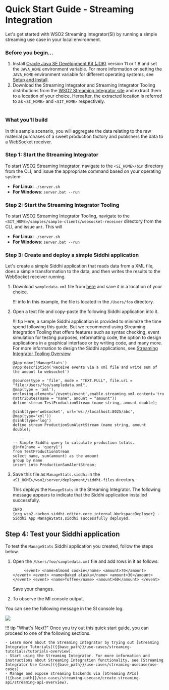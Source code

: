 # Quick Start Guide - Streaming Integration

Let's get started with WSO2 Streaming Integrator(SI) by running a simple streaming use case in your local environment. 

### Before you begin...

1. Install [Oracle Java SE Development Kit (JDK)](http://java.sun.com/javase/downloads/index.jsp) version 11 or 1.8 and set the `JAVA_HOME` environment variable.
   For more information on setting the `JAVA_HOME` environment variable for different operating systems, see [Setup and Install]({{base_path}}/install-and-setup/install/installing-the-product/installing-api-m-runtime/).
2. Download the Streaming Integrator and Streaming Integrator Tooling distributions from the [WSO2 Streaming Integrator site](https://wso2.com/integration/streaming-integrator/) and extract them to a location of your choice. Hereafter, the extracted location is referred to as `<SI_HOME>` and `<SIT_HOME>` respectively.<br/><br/>

### What you'll build
In this sample scenario, you will aggregate the data relating to the raw material purchases of a sweet production factory and publishers the data to a WebSocket receiver.
                                

### Step 1: Start the Streaming Integrator

To start WSO2 Streaming Integrator, navigate to the `<SI_HOME>/bin` directory from the CLI, and issue the appropriate command based on your operating system:

- **For Linux**: `./server.sh`
- **For Windows**: `server.bat --run`

### Step 2: Start the Streaming Integrator Tooling
To start WSO2 Streaming Integrator Tooling, navigate to the `<SIT_HOME>/samples/sample-clients/websocket-receiver` directory from the CLI, and issue `ant`.
This will 

- **For Linux**: `./server.sh`
- **For Windows**: `server.bat --run`

### Step 3: Create and deploy a simple Siddhi application

Let's create a simple Siddhi application that reads data from a XML file, does a simple transformation to the data, and then writes the results to the WebSocket receiver running.

1. Download `sampledata.xml` file from [here]({{base_path}}/assets/attachments/quick-start-guide/sampledata.xml) and save it in a location of your choice.

    !!! info
        In this example, the file is located in the `/Users/foo` directory.

2. Open a text file and copy-paste the following Siddhi application into it.

    !!! tip
        Here, a sample Siddhi application is provided to minimize the time spend following this guide. But we recommend using Streaming Integration Tooling that offers features such as syntax checking, event simulation for testing purposes, reformatting code, the option to design applications in a graphical interface or by writing code, and many more. For more information to design the Siddhi applications, see [Streaming Integrator Tooling Overview]({{base_path}}/develop/streaming-apps/streaming-integrator-studio-overview).

    ```
    @App:name('ManageStats')
    @App:description('Receive events via a xml file and write sum of the amount to websocket')

    @source(type = 'file', mode = "TEXT.FULL", file.uri = "file:/Users/foo/sampledata.xml",
    @map(type = 'xml'), enclosing.element='/events/event',enable.streaming.xml.content='true',
    @attributes(name = "name", amount = "amount"))
    define stream TestProductionStream (name string, amount double);

    @sink(type='websocket', url='ws://localhost:8025/abc',
    @map(type='xml'))
    @sink(type='log')
    define stream ProductionSumAlertStream (name string, amount double);


    -- Simple Siddhi query to calculate production totals.
    @info(name = 'query1')
    from TestProductionStream
    select name, sum(amount) as the amount
    group by name
    insert into ProductionSumAlertStream;
    ```

3. Save this file as `ManageStats.siddhi` in the `<SI_HOME>/wso2/server/deployment/siddhi-files` directory.

    This deploys the `ManageStats` in the Streaming Integrator. The following message appears to indicate that the Siddhi application installed successfully.

    `INFO {org.wso2.carbon.siddhi.editor.core.internal.WorkspaceDeployer} - Siddhi App ManageStats.siddhi successfully deployed.`


## Step 4: Test your Siddhi application

To test the `ManageStats` Siddhi application you created, follow the steps below.

1. Open the `/Users/foo/sampledata.xml` file and add rows in it as follows:

    `    
    <event>
        <name>Almond cookie</name>
        <amount>70</amount>
    </event>
    <event>
        <name>Baked alaska</name>
        <amount>30</amount>
    </event>
    <event>
        <name>Toffee</name>
        <amount>60</amount>
    </event>`

    Save your changes.

2. To observe the MI console output.


You can see the following message in the SI console log.

![]({{base_path}}/assets/img/streaming/qsg/gsg-streaming-output.png)

!!! tip "What's Next?"
    Once you try out this quick start guide, you can proceed to one of the following sections.

    - Learn more about the Streaming Integrator by trying out [Streaming Integrator Tutorials]({{base_path}}/use-cases/streaming-tutorials/tutorials-overview).
    - Start using the Streaming Integrator. For more information and instructions about Streaming Integration functionality, see [Streaming Integrator Use Cases]({{base_path}}/use-cases/streaming-usecase/use-cases).
    - Manage and expose streaming backends via [Streaming APIs]({{base_path}}/use-cases/streaming-usecase/create-streaming-api/streaming-api-overview).

